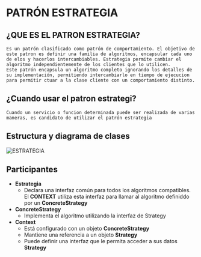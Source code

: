 ﻿# PATRÓN ESTRATEGIA

## ¿QUE ES EL PATRON ESTRATEGIA?
	Es un patrón clasificado como patrón de comportamiento. El objetivo de este patron es definir una familia de algoritmos, encapsular cada uno de elos y hacerlos intercambiables. Estrategia permite cambiar el algoritmo independientemente de los clientes que lo utilicen.
	Este patrón encapsula un algoritmo completo ignorando los detalles de su implementación, permitiendo intercambiarlo en tiempo de ejecucion para permitir ctuar a la clase cliente con un comportamiento distinto. 
## ¿Cuando usar el patron estrategi?
	Cuando un servicio o funcion determinada puede ser realizada de varias maneras, es candidato de utilizar el patrón estrategia

## Estructura y diagrama de clases
![ESTRATEGIA](http://codigolinea.com/wp-content/uploads/2015/03/strategy-uml.png)

## Participantes
* **Estrategia**
	* Declara una interfaz común para todos los algoritmos compatibles. El **CONTEXT** utiliza esta interfaz para llamar al algoritmo definiddo por un **ConcreteStrategy**
* **ConcreteStrategy**
	* Implementa el algoritmo utilizando la interfaz de Strategy
* **Context**
	* Está configurado con un objeto **ConcreteStrategy**
	* Mantiene una referencia a un objeto **Strategy**
	* Puede definir una interfaz que le permita acceder a sus datos **Strategy**